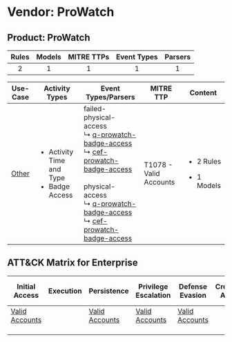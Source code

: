 Vendor: ProWatch
================
Product: ProWatch
-----------------
| Rules | Models | MITRE TTPs | Event Types | Parsers |
|:-----:|:------:|:----------:|:-----------:|:-------:|
|   2   |   1    |     1      |      1      |    1    |

|               Use-Case                | Activity Types                                                 | Event Types/Parsers                                                                                                                                                                                                                                                                                                                                                                                             | MITRE TTP                  | Content                                             |
|:-------------------------------------:| -------------------------------------------------------------- | --------------------------------------------------------------------------------------------------------------------------------------------------------------------------------------------------------------------------------------------------------------------------------------------------------------------------------------------------------------------------------------------------------------- | -------------------------- | --------------------------------------------------- |
| [Other](../UseCases/usecase_other.md) | <ul><li>Activity Time  and Type</li><li>Badge Access</li></ul> |  failed-physical-access<br> ↳ [q-prowatch-badge-access](../Parsers/parserContent_q-prowatch-badge-access.md)<br> ↳ [cef-prowatch-badge-access](../Parsers/parserContent_cef-prowatch-badge-access.md)<br><br> physical-access<br> ↳ [q-prowatch-badge-access](../Parsers/parserContent_q-prowatch-badge-access.md)<br> ↳ [cef-prowatch-badge-access](../Parsers/parserContent_cef-prowatch-badge-access.md)<br> | T1078 - Valid Accounts<br> | <ul><li>2 Rules</li></ul><ul><li>1 Models</li></ul> |

ATT&CK Matrix for Enterprise
----------------------------
| Initial Access                                                      | Execution | Persistence                                                         | Privilege Escalation                                                | Defense Evasion                                                     | Credential Access | Discovery | Lateral Movement | Collection | Command and Control | Exfiltration | Impact |
| ------------------------------------------------------------------- | --------- | ------------------------------------------------------------------- | ------------------------------------------------------------------- | ------------------------------------------------------------------- | ----------------- | --------- | ---------------- | ---------- | ------------------- | ------------ | ------ |
| [Valid Accounts](https://attack.mitre.org/techniques/T1078)<br><br> |           | [Valid Accounts](https://attack.mitre.org/techniques/T1078)<br><br> | [Valid Accounts](https://attack.mitre.org/techniques/T1078)<br><br> | [Valid Accounts](https://attack.mitre.org/techniques/T1078)<br><br> |                   |           |                  |            |                     |              |        |
